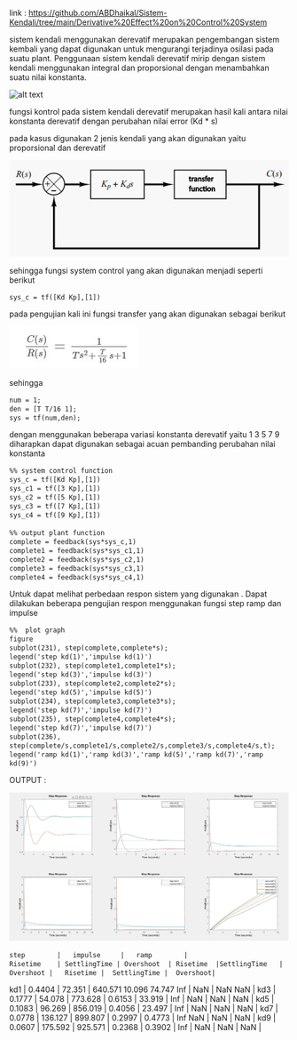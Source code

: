link : https://github.com/ABDhaikal/Sistem-Kendali/tree/main/Derivative%20Effect%20on%20Control%20System


sistem kendali menggunakan derevatif merupakan pengembangan sistem kembali yang dapat digunakan untuk mengurangi terjadinya osilasi
pada suatu plant. Penggunaan sistem kendali derevatif mirip dengan sistem kendali menggunakan integral dan proporsional dengan menambahkan
suatu nilai konstanta.

![alt text](https://ctms.engin.umich.edu/CTMS/Content/Introduction/Control/PID/figures/feedback_block.png)

fungsi kontrol pada sistem kendali derevatif merupakan hasil kali antara nilai konstanta derevatif dengan perubahan nilai error (Kd * s)

pada kasus digunakan 2 jenis kendali yang akan digunakan yaitu proporsional dan derevatif 

![alt text](/Derivative%20Effect%20on%20Control%20System/kd.jpg)

sehingga fungsi system control yang akan digunakan menjadi seperti berikut

    sys_c = tf([Kd Kp],[1])

pada pengujian kali ini fungsi transfer yang akan digunakan sebagai berikut 

![alt text](/Derivative%20Effect%20on%20Control%20System/fs.jpg)

sehingga 

    num = 1;
    den = [T T/16 1];
    sys = tf(num,den);

dengan menggunakan beberapa variasi konstanta derevatif yaitu 1 3 5 7 9 diharapkan dapat digunakan sebagai acuan pembanding perubahan nilai konstanta

    %% system control function
    sys_c = tf([Kd Kp],[1])
    sys_c1 = tf([3 Kp],[1])
    sys_c2 = tf([5 Kp],[1])
    sys_c3 = tf([7 Kp],[1])
    sys_c4 = tf([9 Kp],[1])

    %% output plant function
    complete = feedback(sys*sys_c,1)
    complete1 = feedback(sys*sys_c1,1)
    complete2 = feedback(sys*sys_c2,1)
    complete3 = feedback(sys*sys_c3,1)
    complete4 = feedback(sys*sys_c4,1)

 Untuk dapat melihat perbedaan respon sistem yang digunakan 
. Dapat dilakukan beberapa pengujian respon menggunakan fungsi step ramp dan impulse 

    
    %%  plot graph
    figure
    subplot(231), step(complete,complete*s); 
    legend('step kd(1)','impulse kd(1)')
    subplot(232), step(complete1,complete1*s);
    legend('step kd(3)','impulse kd(3)')
    subplot(233), step(complete2,complete2*s);
    legend('step kd(5)','impulse kd(5)')
    subplot(234), step(complete3,complete3*s);
    legend('step kd(7)','impulse kd(7)')
    subplot(235), step(complete4,complete4*s);  
    legend('step kd(7)','impulse kd(7)')
    subplot(236), step(complete/s,complete1/s,complete2/s,complete3/s,complete4/s,t); 
    legend('ramp kd(1)','ramp kd(3)','ramp kd(5)','ramp kd(7)','ramp kd(9)')

OUTPUT :


![alt text](/Derivative%20Effect%20on%20Control%20System/grph.jpg)


	step		|	impulse		|	ramp		|
	Risetime	| SettlingTime | Overshoot	| Risetime	|SettlingTime 	| Overshoot |	Risetime |	SettlingTime | 	Overshoot|
kd1	   | 0.4404	 | 72.351 |	640.571	10.096	74.747	   Inf |	   NaN	 |  NaN	   NaN |
kd3	   | 0.1777	| 54.078 |	773.628	    | 0.6153 |	33.919	|   Inf	|   NaN	 | NaN	|  NaN |
kd5	   | 0.1083	| 96.269 |	856.019	   | 0.4056	 | 23.497	 |  Inf	 | NaN	 |  NaN	  | NaN |
kd7	   | 0.0778	| 136.127 |	899.807	  |  0.2997	  |   0.4773	|   Inf	   NaN	 |  NaN	 |  NaN |
kd9	   | 0.0607	| 175.592 |	925.571	 |    0.2368	|     0.3902	 |   Inf	|   NaN	  | NaN	|   NaN |
